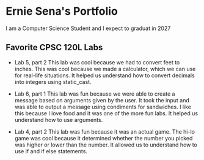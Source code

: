 # Ernie Sena's Portfolio

I am a Computer Science Student and I expect to graduat in 2027

## Favorite CPSC 120L Labs
* Lab 5, part 2
    This lab was cool because we had to convert feet to inches. This was cool because we made a calculator, which we can use for real-life situations. It helped us understand how to convert decimals into integers using static_cast.

* Lab 6, part 1 
    This lab was fun because we were able to create a message based on arguments given by the user. It took the input and was able to output a message using condiments for sandwiches. I like this because I love food and it was one of the more fun labs. It helped us understand how to use arguments.

* Lab 4, part 2
    This lab was fun because it was an actual game. The hi-lo game was cool because it determined whether the number you picked was higher or lower than the number. It allowed us to understand how to use if and if else statements.
